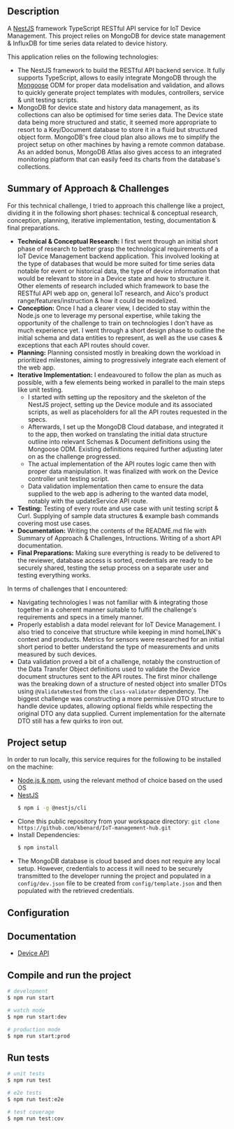 ## Description

A [NestJS](https://github.com/nestjs/nest) framework TypeScript RESTful API service for IoT Device Management. This project relies on MongoDB for device state management & InfluxDB for time series data related to device history.

This application relies on the following technologies:
- The NestJS framework to build the RESTful API backend service. It fully supports TypeScript, allows to easily integrate MongoDB through the [Mongoose](https://mongoosejs.com/) ODM for proper data modelisation and validation, and allows to quickly generate project templates with modules, controllers, service & unit testing scripts.
- MongoDB for device state and history data management, as its collections can also be optimised for time series data. The Device state data being more structured and static, it seemed more appropriate to resort to a Key/Document database to store it in a fluid but structured object form. MongoDB's free cloud plan also allows me to simplify the project setup on other machines by having a remote common database. As an added bonus, MongoDB Atlas also gives access to an integrated monitoring platform that can easily feed its charts from the database's collections.

## Summary of Approach & Challenges

For this technical challenge, I tried to approach this challenge like a project, dividing it in the following short phases: technical & conceptual research, conception, planning, iterative implementation, testing, documentation & final preparations.
- **Technical & Conceptual Research:** I first went through an initial short phase of research to better grasp the technological requirements of a IoT Device Management backend application. This involved looking at the type of databases that would be more suited for time series data notable for event or historical data, the type of device information that would be relevant to store in a Device state and how to structure it. Other elements of research included which framework to base the RESTful API web app on, general IoT research, and Aico's product range/features/instruction & how it could be modelized.
- **Conception:** Once I had a clearer view, I decided to stay within the Node.js one to leverage my personal expertise, while taking the opportunity of the challenge to train on technologies I don't have as much experience yet. I went through a short design phase to outline the initial schema and data entities to represent, as well as the use cases & exceptions that each API routes should cover.
- **Planning:** Planning consisted mostly in breaking down the workload in prioritized milestones, aiming to progressively integrate each element of the web app. 
- **Iterative Implementation:** I endeavoured to follow the plan as much as possible, with a few elements being worked in parallel to the main steps like unit testing. 
  - I started with setting up the repository and the skeleton of the NestJS project, setting up the Device module and its associated scripts, as well as placeholders for all the API routes requested in the specs.
  - Afterwards, I set up the MongoDB Cloud database, and integrated it to the app, then worked on translating the initial data structure outline into relevant Schemas & Document definitions using the Mongoose ODM. Existing definitions required further adjusting later on as the challenge progressed.
  - The actual implementation of the API routes logic came then with proper data manipulation. It was finalized with work on the Device controller unit testing script.
  - Data validation implementation then came to ensure the data supplied to the web app is adhering to the wanted data model, notably with the updateService API route.
- **Testing:** Testing of every route and use case with unit testing script & Curl. Supplying of sample data structures & example bash commands covering most use cases.
- **Documentation:** Writing the contents of the README.md file with Summary of Approach & Challenges, Intructions. Writing of a short API documentation.
- **Final Preparations:** Making sure everything is ready to be delivered to the reviewer, database access is sorted, credentials are ready to be securely shared, testing the setup process on a separate user and testing everything works.

In terms of challenges that I encountered:
- Navigating technologies I was not familiar with & integrating those together in a coherent manner suitable to fulfil the challenge's requirements and specs in a timely manner.
- Properly establish a data model relevant for IoT Device Management. I also tried to conceive that structure while keeping in mind homeLINK's context and products. Metrics for sensors were researched for an initial short period to better understand the type of measurements and units measured by such devices.
- Data validation proved a bit of a challenge, notably the construction of the Data Transfer Object definitions used to validate the Device document structures sent to the API routes. The first minor challenge was the breaking down of a structure of nested object into smaller DTOs using `@ValidateNested` from the `class-validator` dependency. The biggest challenge was constructing a more permissive DTO structure to handle device updates, allowing optional fields while respecting the original DTO any data supplied. Current implementation for the alternate DTO still has a few quirks to iron out.

## Project setup

In order to run locally, this service requires for the following to be installed on the machine:
  - [Node.js & npm](https://docs.npmjs.com/downloading-and-installing-node-js-and-npm), using the relevant method of choice based on the used OS
  - [NestJS](https://docs.nestjs.com/first-steps) 
      ```bash
      $ npm i -g @nestjs/cli
      ```
  - Clone this public repository from your workspace directory: `git clone https://github.com/kbenard/IoT-management-hub.git`
  - Install Dependencies: 
    ```bash
    $ npm install
    ```
  - The MongoDB database is cloud based and does not require any local setup. However, credentials to access it will need to be securely transmitted to the developer running the project and populated in a `config/dev.json` file to be created from `config/template.json` and then populated with the retrieved credentials.


## Configuration

## Documentation
- [Device API](documentation/Device/index.md)

## Compile and run the project

```bash
# development
$ npm run start

# watch mode
$ npm run start:dev

# production mode
$ npm run start:prod
```

## Run tests

```bash
# unit tests
$ npm run test

# e2e tests
$ npm run test:e2e

# test coverage
$ npm run test:cov
```
